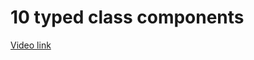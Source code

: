 # 10 typed class components

[Video link](https://www.egghead.io/lessons/egghead-10-typed-class-components?pl=refactoring-react-components-to-typescript-9b045938)
